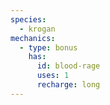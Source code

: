 ```yaml
---
species:
  - krogan
mechanics:
  - type: bonus
    has:
      id: blood-rage
      uses: 1
      recharge: long
---
```

